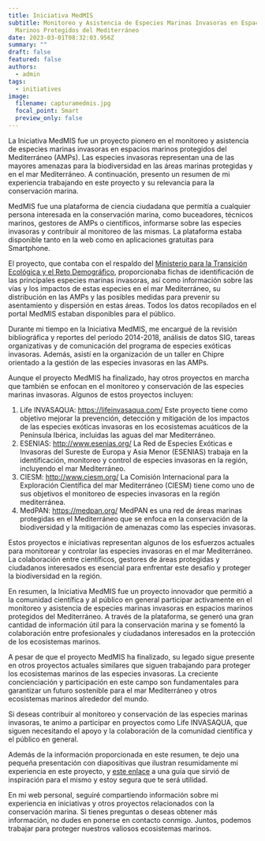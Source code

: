 ```yaml
---
title: Iniciativa MedMIS
subtitle: Monitoreo y Asistencia de Especies Marinas Invasoras en Espacios
  Marinos Protegidos del Mediterráneo
date: 2023-03-01T08:32:03.956Z
summary: ""
draft: false
featured: false
authors:
  - admin
tags:
  - initiatives
image:
  filename: capturamedmis.jpg
  focal_point: Smart
  preview_only: false
---
```

La Iniciativa MedMIS fue un proyecto pionero en el monitoreo y asistencia de especies marinas invasoras en espacios marinos protegidos del Mediterráneo (AMPs). Las especies invasoras representan una de las mayores amenazas para la biodiversidad en las áreas marinas protegidas y en el mar Mediterráneo. A continuación, presento un resumen de mi experiencia trabajando en este proyecto y su relevancia para la conservación marina.

MedMIS fue una plataforma de ciencia ciudadana que permitía a cualquier persona interesada en la conservación marina, como buceadores, técnicos marinos, gestores de AMPs o científicos, informarse sobre las especies invasoras y contribuir al monitoreo de las mismas. La plataforma estaba disponible tanto en la web como en aplicaciones gratuitas para Smartphone.

El proyecto, que contaba con el respaldo del [Ministerio para la Transición Ecológica y el Reto Demográfico](https://www.miteco.gob.es/es/ceneam/recursos/pag-web/medmis.aspx), proporcionaba fichas de identificación de las principales especies marinas invasoras, así como información sobre las vías y los impactos de estas especies en el mar Mediterráneo, su distribución en las AMPs y las posibles medidas para prevenir su asentamiento y dispersión en estas áreas. Todos los datos recopilados en el portal MedMIS estaban disponibles para el público.

Durante mi tiempo en la Iniciativa MedMIS, me encargué de la revisión bibliográfica y reportes del período 2014-2018, análisis de datos SIG, tareas organizativas y de comunicación del programa de especies exóticas invasoras. Además, asistí en la organización de un taller en Chipre orientado a la gestión de las especies invasoras en las AMPs. 

<!--EndFragment-->

<!--StartFragment-->

Aunque el proyecto MedMIS ha finalizado, hay otros proyectos en marcha que también se enfocan en el monitoreo y conservación de las especies marinas invasoras. Algunos de estos proyectos incluyen:

<!--StartFragment-->

1. Life INVASAQUA: <https://lifeinvasaqua.com/> Este proyecto tiene como objetivo mejorar la prevención, detección y mitigación de los impactos de las especies exóticas invasoras en los ecosistemas acuáticos de la Península Ibérica, incluidas las aguas del mar Mediterráneo.
2. ESENIAS: <http://www.esenias.org/> La Red de Especies Exóticas e Invasoras del Sureste de Europa y Asia Menor (ESENIAS) trabaja en la identificación, monitoreo y control de especies invasoras en la región, incluyendo el mar Mediterráneo.
3. CIESM: <http://www.ciesm.org/> La Comisión Internacional para la Exploración Científica del mar Mediterráneo (CIESM) tiene como uno de sus objetivos el monitoreo de especies invasoras en la región mediterránea.
4. MedPAN: <https://medpan.org/> MedPAN es una red de áreas marinas protegidas en el Mediterráneo que se enfoca en la conservación de la biodiversidad y la mitigación de amenazas como las especies invasoras.

Estos proyectos e iniciativas representan algunos de los esfuerzos actuales para monitorear y controlar las especies invasoras en el mar Mediterráneo. La colaboración entre científicos, gestores de áreas protegidas y ciudadanos interesados es esencial para enfrentar este desafío y proteger la biodiversidad en la región.

<!--EndFragment-->

En resumen, la Iniciativa MedMIS fue un proyecto innovador que permitió a la comunidad científica y al público en general participar activamente en el monitoreo y asistencia de especies marinas invasoras en espacios marinos protegidos del Mediterráneo. A través de la plataforma, se generó una gran cantidad de información útil para la conservación marina y se fomentó la colaboración entre profesionales y ciudadanos interesados en la protección de los ecosistemas marinos.

A pesar de que el proyecto MedMIS ha finalizado, su legado sigue presente en otros proyectos actuales similares que siguen trabajando para proteger los ecosistemas marinos de las especies invasoras. La creciente concienciación y participación en este campo son fundamentales para garantizar un futuro sostenible para el mar Mediterráneo y otros ecosistemas marinos alrededor del mundo.

Si deseas contribuir al monitoreo y conservación de las especies marinas invasoras, te animo a participar en proyectos como Life INVASAQUA, que siguen necesitando el apoyo y la colaboración de la comunidad científica y el público en general.

Además de la información proporcionada en este resumen, te dejo una pequeña presentación con diapositivas que ilustran resumidamente mi experiencia en este proyecto, y [este enlace](https://portals.iucn.org/library/node/10384) a una guía que sirvió de inspiración para el mismo y estoy segura que te será utilidad. 

En mi web personal, seguiré compartiendo información sobre mi experiencia en iniciativas y otros proyectos relacionados con la conservación marina. Si tienes preguntas o deseas obtener más información, no dudes en ponerse en contacto conmigo. Juntos, podemos trabajar para proteger nuestros valiosos ecosistemas marinos.

<!--EndFragment-->